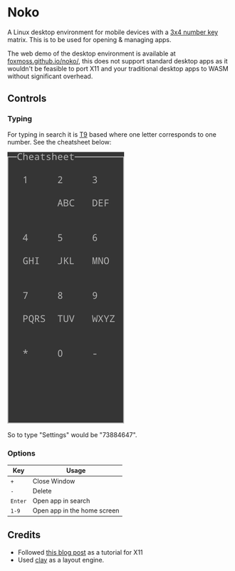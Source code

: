 # Noko
A Linux desktop environment for mobile devices with a [3x4 number key](https://en.wikipedia.org/wiki/Telephone_keypad) matrix. This is to be used for opening & managing apps.

The web demo of the desktop environment is available at [foxmoss.github.io/noko/](https://foxmoss.github.io/noko/), this does not support standard desktop apps as it wouldn't be feasible to port X11 and your traditional desktop apps to WASM without significant overhead.

## Controls

### Typing

For typing in search it is [T9](https://en.wikipedia.org/wiki/T9_%28predictive_text%29) based where one letter corresponds to one number. See the cheatsheet below:

![cheatsheet](cheatsheet.png)

So to type "Settings" would be "73884647".

### Options

| Key | Usage |
| -------------- | --------------- |
| `+` | Close Window |
| `-` | Delete |
| `Enter` | Open app in search |
| `1-9` | Open app in the home screen |


## Credits
- Followed [this blog post](https://jichu4n.com/posts/how-x-window-managers-work-and-how-to-write-one-part-ii/) as a tutorial for X11
- Used [clay](https://github.com/nicbarker/clay/) as a layout engine.
